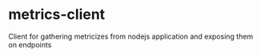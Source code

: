 # metrics-client
Client for gathering metricizes from nodejs application and exposing them on endpoints 

